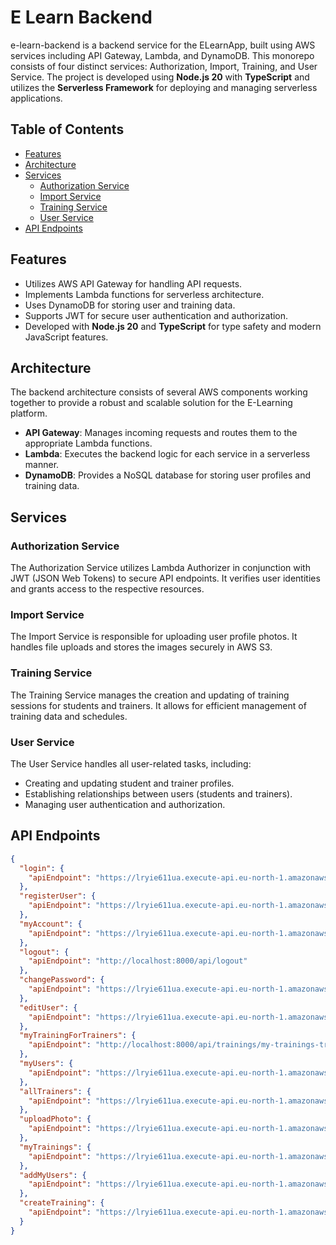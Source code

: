 # E Learn Backend

e-learn-backend is a backend service for the ELearnApp, built using AWS services including API Gateway, Lambda, and DynamoDB. This monorepo consists of four distinct services: Authorization, Import, Training, and User Service. The project is developed using **Node.js 20** with **TypeScript** and utilizes the **Serverless Framework** for deploying and managing serverless applications.

## Table of Contents

- [Features](#features)
- [Architecture](#architecture)
- [Services](#services)
  - [Authorization Service](#authorization-service)
  - [Import Service](#import-service)
  - [Training Service](#training-service)
  - [User Service](#user-service)
- [API Endpoints](#api-endpoints)

## Features

- Utilizes AWS API Gateway for handling API requests.
- Implements Lambda functions for serverless architecture.
- Uses DynamoDB for storing user and training data.
- Supports JWT for secure user authentication and authorization.
- Developed with **Node.js 20** and **TypeScript** for type safety and modern JavaScript features.

## Architecture

The backend architecture consists of several AWS components working together to provide a robust and scalable solution for the E-Learning platform.

- **API Gateway**: Manages incoming requests and routes them to the appropriate Lambda functions.
- **Lambda**: Executes the backend logic for each service in a serverless manner.
- **DynamoDB**: Provides a NoSQL database for storing user profiles and training data.

## Services

### Authorization Service

The Authorization Service utilizes Lambda Authorizer in conjunction with JWT (JSON Web Tokens) to secure API endpoints. It verifies user identities and grants access to the respective resources.

### Import Service

The Import Service is responsible for uploading user profile photos. It handles file uploads and stores the images securely in AWS S3.

### Training Service

The Training Service manages the creation and updating of training sessions for students and trainers. It allows for efficient management of training data and schedules.

### User Service

The User Service handles all user-related tasks, including:

- Creating and updating student and trainer profiles.
- Establishing relationships between users (students and trainers).
- Managing user authentication and authorization.

## API Endpoints

```json
{
  "login": {
    "apiEndpoint": "https://lryie611ua.execute-api.eu-north-1.amazonaws.com/dev/login"
  },
  "registerUser": {
    "apiEndpoint": "https://lryie611ua.execute-api.eu-north-1.amazonaws.com/dev/users"
  },
  "myAccount": {
    "apiEndpoint": "https://lryie611ua.execute-api.eu-north-1.amazonaws.com/dev/myAccount"
  },
  "logout": {
    "apiEndpoint": "http://localhost:8000/api/logout"
  },
  "changePassword": {
    "apiEndpoint": "https://lryie611ua.execute-api.eu-north-1.amazonaws.com/dev/change-password"
  },
  "editUser": {
    "apiEndpoint": "https://lryie611ua.execute-api.eu-north-1.amazonaws.com/dev/edit"
  },
  "myTrainingForTrainers": {
    "apiEndpoint": "http://localhost:8000/api/trainings/my-trainings-trainer"
  },
  "myUsers": {
    "apiEndpoint": "https://lryie611ua.execute-api.eu-north-1.amazonaws.com/dev/my-users"
  },
  "allTrainers": {
    "apiEndpoint": "https://lryie611ua.execute-api.eu-north-1.amazonaws.com/dev/trainers"
  },
  "uploadPhoto": {
    "apiEndpoint": "https://lryie611ua.execute-api.eu-north-1.amazonaws.com/dev/import-photo"
  },
  "myTrainings": {
    "apiEndpoint": "https://lryie611ua.execute-api.eu-north-1.amazonaws.com/dev/my-trainings"
  },
  "addMyUsers": {
    "apiEndpoint": "https://lryie611ua.execute-api.eu-north-1.amazonaws.com/dev/add-my-users"
  },
  "createTraining": {
    "apiEndpoint": "https://lryie611ua.execute-api.eu-north-1.amazonaws.com/dev/create-training"
  }
}
```

